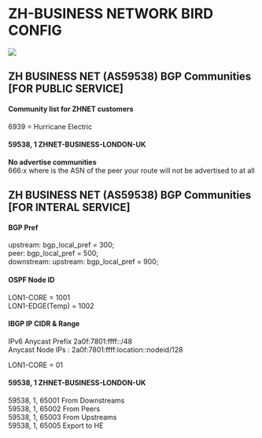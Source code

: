 # ZH-BUSINESS NETWORK BIRD CONFIG
<img src="https://www.peeringdb.com/m/2.47.0/logos_user_supplied/org-33284-b3b9edb3.png" />
  
## ZH BUSINESS NET (AS59538) BGP Communities [FOR PUBLIC SERVICE]
#### Community list for ZHNET customers
6939  = Hurricane Electric  

#### 59538, 1 ZHNET-BUSINESS-LONDON-UK  
<strong>No advertise communities</strong>  
666:x where is the ASN of the peer your route will not be advertised to at all   

## ZH BUSINESS NET (AS59538) BGP Communities [FOR INTERAL SERVICE]  
  
#### BGP Pref
upstream: bgp_local_pref = 300;  
peer: bgp_local_pref = 500;  
downstream: upstream: bgp_local_pref = 900;  
  
#### OSPF Node ID
LON1-CORE = 1001  
LON1-EDGE(Temp) = 1002  

#### IBGP IP CIDR & Range  
IPv6 Anycast Prefix 2a0f:7801:ffff::/48    
Anycast Node IPs : 2a0f:7801:ffff:location::nodeid/128  

LON1-CORE = 01  

#### 59538, 1 ZHNET-BUSINESS-LONDON-UK  
59538, 1, 65001 From Downstreams  
59538, 1, 65002 From Peers  
59538, 1, 65003 From Upstreams  
59538, 1, 65005 Export to HE  
  
